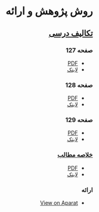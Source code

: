 <div dir="rtl">

# روش پژوهش و ارائه

## [تکالیف درسی](#L)

### صفحه 127
- <a href="127.pdf">PDF</a>
- <a href="127.tex">لایتک</a>

### صفحه 128
- <a href="128.pdf">PDF</a>
- <a href="128.tex">لایتک</a>

### صفحه 129
- <a href="129.pdf">PDF</a>
- <a href="129.tex">لایتک</a>

### [خلاصه مطالب](#P)
- <a href="Summery.pdf">PDF</a>
- <a href="Summery.tex">لایتک</a>

### ارائه
- <a href="">View on Aparat</a>
